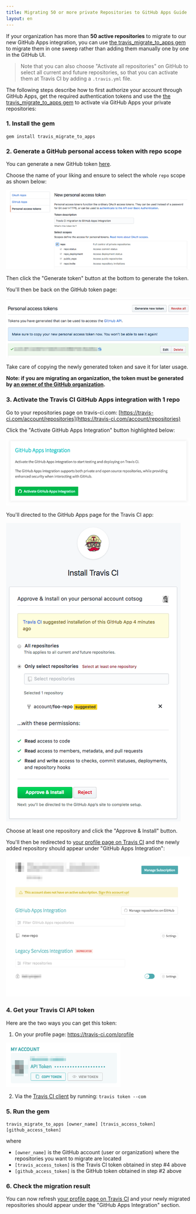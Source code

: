 ```yaml
---
title: Migrating 50 or more private Repositories to GitHub Apps Guide
layout: en
---
```


If your organization has more than **50 active repositories** to migrate to our new GitHub Apps integration, you can use [the travis_migrate_to_apps gem](https://github.com/travis-ci/travis_migrate_to_apps) to migrate them in one sweep rather than adding them manually one by one in the GitHub UI.

> Note that you can also choose "Activate all repositories" on GitHub to select all current and future repositories, so that you can activate them at Travis CI by adding a `.travis.yml` file.

The following steps describe how to first authorize your account through GitHub Apps, get the required authentication tokens and use the [the travis_migrate_to_apps gem](https://github.com/travis-ci/travis_migrate_to_apps) to activate via GitHub Apps your private repositories:

### 1. Install the gem
```
gem install travis_migrate_to_apps
```

### 2. Generate a GitHub personal access token with repo scope

You can generate a new GitHub token [here](https://github.com/settings/tokens/new).

Choose the name of your liking and ensure to select the whole `repo` scope as shown below:

![GitHub new token page](/images/migrate/github-token-new.png)

Then click the "Generate token" button at the bottom to generate the token.

You'll then be back on the GitHub token page:

![GitHub token page](/images/migrate/github-token-added.png)

Take care of copying the newly generated token and save it for later usage.

**Note: if you are migrating an organization, the token must be generated by [an owner of the GitHub organization](https://help.github.com/articles/permission-levels-for-an-organization/).**

### 3. Activate the Travis CI GitHub Apps integration with 1 repo

Go to your repositories page on travis-ci.com: [https://travis-ci.com/account/repositories](https://travis-ci.com/account/repositories)

Click the "Activate GitHub Apps Integration" button highlighted below:

![Activate GitHub Apps Integration button](/images/migrate/gem-github-apps-activate.png)

You'll directed to the GitHub Apps page for the Travis CI app:

![GitHub Apps page](/images/migrate/github-app-page.png)

Choose at least one repository and click the "Approve & Install" button.

You'll then be redirected to [your profile page on Travis CI](https://travis-ci.com/profile) and the newly added repository should appear under "GitHub Apps Integration":

![Travis CI profile page](/images/migrate/travis-ci-profile-with-github-apps-integration.png)

### 4. Get your Travis CI API token

Here are the two ways you can get this token:

1. On your profile page: https://travis-ci.com/profile

![Travis CI token on profile page](/images/migrate/travis-ci-token-profile-page.png)

2. Via the [Travis CI client](https://github.com/travis-ci/travis.rb) by running: `travis token --com`

### 5. Run the gem

```
travis_migrate_to_apps [owner_name] [travis_access_token] [github_access_token]
```

where

- `[owner_name]` is the GitHub account (user or organization) where the repositories you want to migrate are located
- `[travis_access_token]` is the Travis CI token obtained in step #4 above
- `[github_access_token]` is the GitHub token obtained in step #2 above

### 6. Check the migration result

You can now refresh [your profile page on Travis CI](https://travis-ci.com/profile) and your newly migrated repositories should appear under the "GitHub Apps Integration" section.
